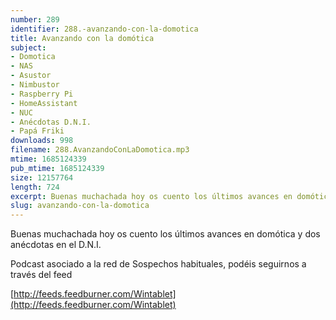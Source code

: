 ```yaml
---
number: 289
identifier: 288.-avanzando-con-la-domotica
title: Avanzando con la domótica
subject:
- Domotica
- NAS
- Asustor
- Nimbustor
- Raspberry Pi
- HomeAssistant
- NUC
- Anécdotas D.N.I.
- Papá Friki
downloads: 998
filename: 288.AvanzandoConLaDomotica.mp3
mtime: 1685124339
pub_mtime: 1685124339
size: 12157764
length: 724
excerpt: Buenas muchachada hoy os cuento los últimos avances en domótica y dos anécdotas en el D.N.I.
slug: avanzando-con-la-domotica
---
```

Buenas muchachada hoy os cuento los últimos avances en domótica y dos anécdotas en el D.N.I.

Podcast asociado a la red de Sospechos habituales, podéis seguirnos a través del feed

[http://feeds.feedburner.com/Wintablet](http://feeds.feedburner.com/Wintablet)